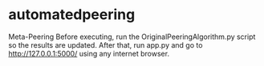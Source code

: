 # automatedpeering
Meta-Peering
Before executing, run the OriginalPeeringAlgorithm.py script so the results are updated. After that, run app.py and go to http://127.0.0.1:5000/ using any internet browser.
